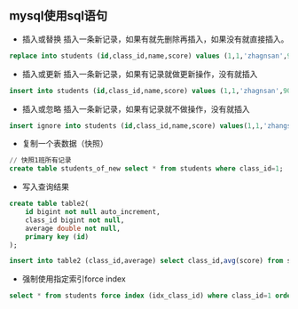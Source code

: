 ## mysql使用sql语句

- 插入或替换
插入一条新记录，如果有就先删除再插入，如果没有就直接插入。
```sql
replace into students (id,class_id,name,score) values (1,1,'zhagnsan',90);
```

- 插入或更新
插入一条新记录，如果有记录就做更新操作，没有就插入
```sql
insert into students (id,class_id,name,score) values (1,1,'zhagnsan',90) on duplicate key update name='zhangsan',score=90;
```

- 插入或忽略
插入一条新记录，如果有记录就不做操作，没有就插入
```sql
insert ignore into students (id,class_id,name,score) values(1,1,'zhangsan',90);
```

- 复制一个表数据（快照）
```sql
// 快照1班所有记录
create table students_of_new select * from students where class_id=1;
```

- 写入查询结果
```sql
create table table2(
    id bigint not null auto_increment,
    class_id bigint not null,
    average double not null,
    primary key (id)
);

insert into table2 (class_id,average) select class_id,avg(score) from students group by class_id;
```

- 强制使用指定索引force index
```sql
select * from students force index (idx_class_id) where class_id=1 order by id desc;
```

